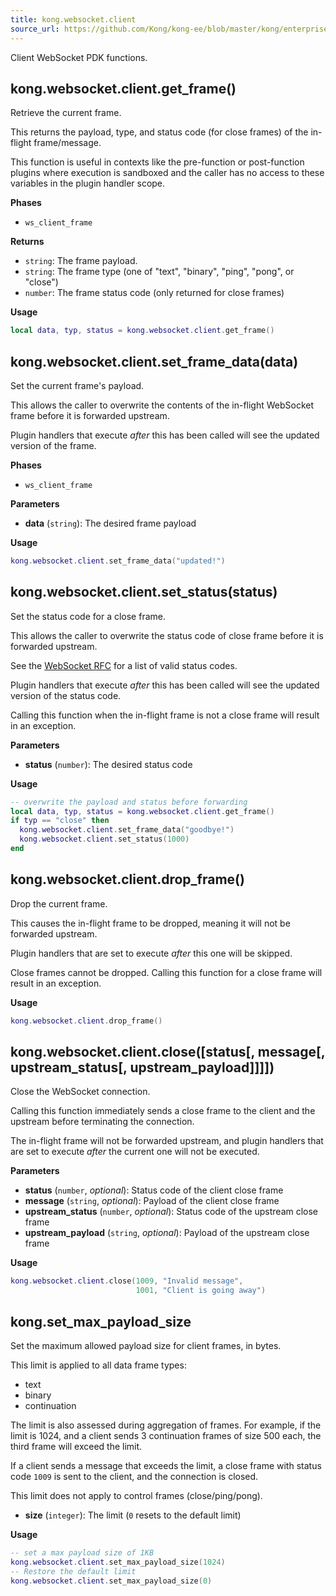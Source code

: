 ```yaml
---
title: kong.websocket.client
source_url: https://github.com/Kong/kong-ee/blob/master/kong/enterprise_edition/pdk/websocket.lua
---
```


Client WebSocket PDK functions.

## kong.websocket.client.get_frame()

Retrieve the current frame.

 This returns the payload, type, and status code (for close frames) of
 the in-flight frame/message.

 This function is useful in contexts like the pre-function or post-function plugins
 where execution is sandboxed and the caller has no access to these
 variables in the plugin handler scope.


**Phases**

* `ws_client_frame`

**Returns**

*  `string`:  The frame payload.
*  `string`:  The frame type (one of "text", "binary", "ping", "pong", or "close")
*  `number`:  The frame status code (only returned for close frames)


**Usage**

```lua
local data, typ, status = kong.websocket.client.get_frame()
```



## kong.websocket.client.set_frame_data(data)

Set the current frame's payload.

This allows the caller to overwrite the contents of the in-flight
WebSocket frame before it is forwarded upstream.

Plugin handlers that execute _after_ this has been called will see the
updated version of the frame.


**Phases**

* `ws_client_frame`

**Parameters**

* **data** (`string`):  The desired frame payload

**Usage**

```lua
kong.websocket.client.set_frame_data("updated!")
```



## kong.websocket.client.set_status(status)

Set the status code for a close frame.

This allows the caller to overwrite the status code of close frame
before it is forwarded upstream.

See the [WebSocket RFC](https://datatracker.ietf.org/doc/html/rfc6455#section-7.4.1)
for a list of valid status codes.

Plugin handlers that execute _after_ this has been called will see the
updated version of the status code.

Calling this function when the in-flight frame is not a close frame
will result in an exception.


**Parameters**

* **status** (`number`):  The desired status code

**Usage**

```lua
-- overwrite the payload and status before forwarding
local data, typ, status = kong.websocket.client.get_frame()
if typ == "close" then
  kong.websocket.client.set_frame_data("goodbye!")
  kong.websocket.client.set_status(1000)
end
```



## kong.websocket.client.drop_frame()

Drop the current frame.

 This causes the in-flight frame to be dropped, meaning it will not be
 forwarded upstream.

 Plugin handlers that are set to execute _after_ this one will be
 skipped.

 Close frames cannot be dropped. Calling this function for a close
 frame will result in an exception.

**Usage**

```lua
kong.websocket.client.drop_frame()
```



## kong.websocket.client.close([status[, message[, upstream_status[, upstream_payload]]]])

Close the WebSocket connection.

Calling this function immediately sends a close frame to the client and
the upstream before terminating the connection.

The in-flight frame will not be forwarded upstream, and plugin
handlers that are set to execute _after_ the current one will not be
executed.


**Parameters**

* **status** (`number`, _optional_):  Status code of the client close frame
* **message** (`string`, _optional_):  Payload of the client close frame
* **upstream_status** (`number`, _optional_):  Status code of the upstream close frame
* **upstream_payload** (`string`, _optional_):  Payload of the upstream close frame

**Usage**

```lua
kong.websocket.client.close(1009, "Invalid message",
                            1001, "Client is going away")
```

## kong.set_max_payload_size

Set the maximum allowed payload size for client frames, in bytes.

 This limit is applied to all data frame types:
   * text
   * binary
   * continuation

 The limit is also assessed during aggregation of frames. For example,
 if the limit is 1024, and a client sends 3 continuation frames of size
 500 each, the third frame will exceed the limit.

 If a client sends a message that exceeds the limit, a close frame with
 status code `1009` is sent to the client, and the connection is closed.

 This limit does not apply to control frames (close/ping/pong).

* **size** (`integer`):  The limit (`0` resets to the default limit)

**Usage**

```lua
-- set a max payload size of 1KB
kong.websocket.client.set_max_payload_size(1024)
-- Restore the default limit
kong.websocket.client.set_max_payload_size(0)
```